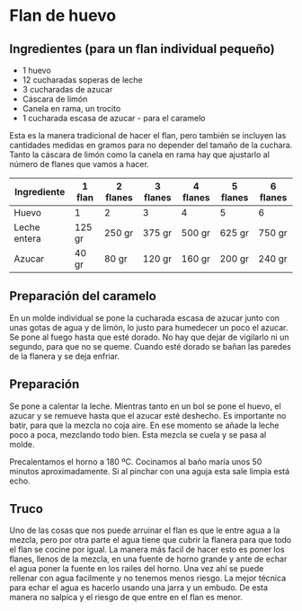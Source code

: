 # Flan de huevo

## Ingredientes (para un flan individual pequeño)
* 1 huevo
* 12 cucharadas soperas de leche
* 3 cucharadas de azucar
* Cáscara de limón
* Canela en rama, un trocito
* 1 cucharada escasa de azucar - para el caramelo

Esta es la manera tradicional de hacer el flan, pero también se incluyen las cantidades medidas en gramos para no depender del tamaño de la cuchara. Tanto la cáscara de limón como la canela en rama hay que ajustarlo al número de flanes que vamos a hacer.

| Ingrediente | 1 flan | 2 flanes | 3 flanes | 4 flanes | 5 flanes | 6 flanes |
|-------------|--------|----------|----------|----------|----------|----------|
| Huevo       | 1      | 2        | 3        | 4        | 5        | 6        |
| Leche entera| 125 gr | 250 gr   | 375 gr   | 500 gr   | 625 gr   | 750 gr   |
| Azucar      | 40 gr | 80 gr   | 120 gr   | 160 gr   | 200 gr   | 240 gr   |

## Preparación del caramelo
En un molde individual se pone la cucharada escasa de azucar junto con unas gotas de agua y de limón, lo justo para humedecer un poco el azucar. Se pone al fuego hasta que esté dorado. No hay que dejar de vigilarlo ni un segundo, para que no se queme. Cuando esté dorado se bañan las paredes de la flanera y se deja enfriar.

## Preparación
Se pone a calentar la leche. Mientras tanto en un bol se pone el huevo, el azucar y se remueve hasta que el azucar esté deshecho. Es importante no batir, para que la mezcla no coja aire. En ese momento se añade la leche poco a poca, mezclando todo bien. Esta mezcla se cuela y se pasa al molde. 

Precalentamos el horno a 180 ºC. Cocinamos al baño maría unos 50 minutos aproximadamente. Si al pinchar con una aguja esta sale limpia está echo.

## Truco
Uno de las cosas que nos puede arruinar el flan es que le entre agua a la mezcla, pero por otra parte el agua tiene que cubrir la flanera para que todo el flan se cocine por igual. La manera más facil de hacer esto es poner los flanes, llenos de la mezcla, en una fuente de horno grande y ante de echar el agua poner la fuente en los railes del horno. Una vez ahí se puede rellenar con agua facilmente y no tenemos menos riesgo. La mejor técnica para echar el agua es hacerlo usando una jarra y un embudo. De esta manera no salpica y el riesgo de que entre en el flan es menor.